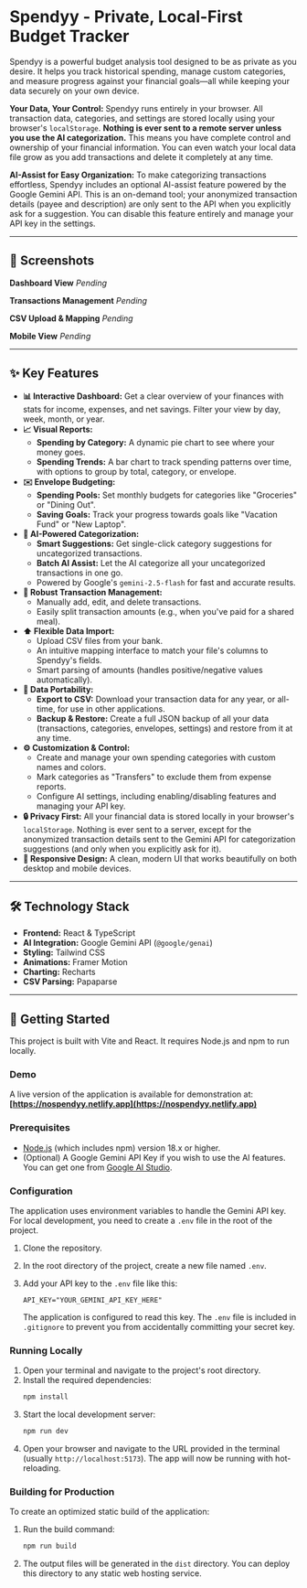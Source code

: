 # Spendyy - Private, Local-First Budget Tracker

Spendyy is a powerful budget analysis tool designed to be as private as you desire. It helps you track historical spending, manage custom categories, and measure progress against your financial goals—all while keeping your data securely on your own device.

**Your Data, Your Control:**
Spendyy runs entirely in your browser. All transaction data, categories, and settings are stored locally using your browser's `localStorage`. **Nothing is ever sent to a remote server unless you use the AI categorization.** This means you have complete control and ownership of your financial information. You can even watch your local data file grow as you add transactions and delete it completely at any time.

**AI-Assist for Easy Organization:**
To make categorizing transactions effortless, Spendyy includes an optional AI-assist feature powered by the Google Gemini API. This is an on-demand tool; your anonymized transaction details (payee and description) are only sent to the API when you explicitly ask for a suggestion. You can disable this feature entirely and manage your API key in the settings.

---

## 📸 Screenshots

**Dashboard View**
*Pending*

**Transactions Management**
*Pending*

**CSV Upload & Mapping**
*Pending*

**Mobile View**
*Pending*

---

## ✨ Key Features

*   **📊 Interactive Dashboard:** Get a clear overview of your finances with stats for income, expenses, and net savings. Filter your view by day, week, month, or year.
*   **📈 Visual Reports:**
    *   **Spending by Category:** A dynamic pie chart to see where your money goes.
    *   **Spending Trends:** A bar chart to track spending patterns over time, with options to group by total, category, or envelope.
*   **✉️ Envelope Budgeting:**
    *   **Spending Pools:** Set monthly budgets for categories like "Groceries" or "Dining Out".
    *   **Saving Goals:** Track your progress towards goals like "Vacation Fund" or "New Laptop".
*   **🤖 AI-Powered Categorization:**
    *   **Smart Suggestions:** Get single-click category suggestions for uncategorized transactions.
    *   **Batch AI Assist:** Let the AI categorize all your uncategorized transactions in one go.
    *   Powered by Google's `gemini-2.5-flash` for fast and accurate results.
*   **🧾 Robust Transaction Management:**
    *   Manually add, edit, and delete transactions.
    *   Easily split transaction amounts (e.g., when you've paid for a shared meal).
*   **⬆️ Flexible Data Import:**
    *   Upload CSV files from your bank.
    *   An intuitive mapping interface to match your file's columns to Spendyy's fields.
    *   Smart parsing of amounts (handles positive/negative values automatically).
*   **📂 Data Portability:**
    *   **Export to CSV:** Download your transaction data for any year, or all-time, for use in other applications.
    *   **Backup & Restore:** Create a full JSON backup of all your data (transactions, categories, envelopes, settings) and restore from it at any time.
*   **⚙️ Customization & Control:**
    *   Create and manage your own spending categories with custom names and colors.
    *   Mark categories as "Transfers" to exclude them from expense reports.
    *   Configure AI settings, including enabling/disabling features and managing your API key.
*   **🔒 Privacy First:** All your financial data is stored locally in your browser's `localStorage`. Nothing is ever sent to a server, except for the anonymized transaction details sent to the Gemini API for categorization suggestions (and only when you explicitly ask for it).
*   **📱 Responsive Design:** A clean, modern UI that works beautifully on both desktop and mobile devices.

---

## 🛠️ Technology Stack

*   **Frontend:** React & TypeScript
*   **AI Integration:** Google Gemini API (`@google/genai`)
*   **Styling:** Tailwind CSS
*   **Animations:** Framer Motion
*   **Charting:** Recharts
*   **CSV Parsing:** Papaparse

---

## 🚀 Getting Started

This project is built with Vite and React. It requires Node.js and npm to run locally.

### Demo

A live version of the application is available for demonstration at:
**[https://nospendyy.netlify.app](https://nospendyy.netlify.app)**

### Prerequisites

*   [Node.js](https://nodejs.org/) (which includes npm) version 18.x or higher.
*   (Optional) A Google Gemini API Key if you wish to use the AI features. You can get one from [Google AI Studio](https://aistudio.google.com/app/apikey).

### Configuration

The application uses environment variables to handle the Gemini API key. For local development, you need to create a `.env` file in the root of the project.

1.  Clone the repository.
2.  In the root directory of the project, create a new file named `.env`.
3.  Add your API key to the `.env` file like this:

    ```
    API_KEY="YOUR_GEMINI_API_KEY_HERE"
    ```

    The application is configured to read this key. The `.env` file is included in `.gitignore` to prevent you from accidentally committing your secret key.

### Running Locally

1.  Open your terminal and navigate to the project's root directory.
2.  Install the required dependencies:
    ```bash
    npm install
    ```
3.  Start the local development server:
    ```bash
    npm run dev
    ```
4.  Open your browser and navigate to the URL provided in the terminal (usually `http://localhost:5173`). The app will now be running with hot-reloading.

### Building for Production

To create an optimized static build of the application:

1.  Run the build command:
    ```bash
    npm run build
    ```
2.  The output files will be generated in the `dist` directory. You can deploy this directory to any static web hosting service.
